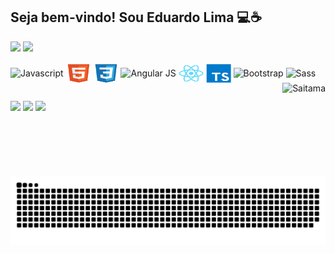 ## Seja bem-vindo! Sou Eduardo Lima 💻☕
<div style="display: inline_block">
<img height='215em' src='https://github-readme-stats.vercel.app/api?username=edulimaaa&theme=algolia&show_icons=true'>
<img src='https://github-readme-stats.vercel.app/api/top-langs/?username=edulimaaa&theme=algolia&layout=donut'>
</div>

<div style="display: inline_block"><br>
  <img align="center" alt="Javascript" height="30" width="40" src="https://raw.githubusercontent.com/jmnote/z-icons/master/svg/javascript.svg">
  <img align="center" alt="HTML" height="30" width="40" src="https://raw.githubusercontent.com/devicons/devicon/master/icons/html5/html5-original.svg">
  <img align="center" alt="CSS" height="30" width="40" src="https://raw.githubusercontent.com/devicons/devicon/master/icons/css3/css3-original.svg">
  <img align="center" alt="Angular JS"  width="40" src="https://angular.io/assets/images/logos/angular/angular.png">
  <img align="center" alt="React" height="30" width="40" src="https://raw.githubusercontent.com/devicons/devicon/master/icons/react/react-original.svg">
  <img align="center" alt="Typescript" height="30" width="40" src="https://raw.githubusercontent.com/devicons/devicon/master/icons/typescript/typescript-plain.svg">
  <img align="center" alt="Bootstrap" height="30" width="40" src="https://raw.githubusercontent.com/jmnote/z-icons/master/svg/bootstrap.svg">
  <img align="center" alt="Sass" height="30" width="40" src="https://cdn.jsdelivr.net/gh/devicons/devicon/icons/sass/sass-original.svg">
  
  <img align="right" alt="Saitama" height="150" autoplay src="https://i.pinimg.com/originals/6a/80/5d/6a805dfc86d63fc48677398f3e980ac5.gif">
</div>
  
  ##
 
<div> 
  <a href="https://www.linkedin.com/in/eduardo-limaaaa/" target="_blank"><img src="https://img.shields.io/badge/-LinkedIn-%230077B5?style=for-the-badge&logo=linkedin&logoColor=white" target="_blank"></a>
  <a href = "mailto:eduardo-ddb@hotmail.com"><img src="https://img.shields.io/badge/Microsoft_Outlook-0078D4?style=for-the-badge&logo=microsoft-outlook&logoColor=white" target="_blank"></a>
  <a href="https://instagram.com/edu.limaaa" target="_blank"><img src="https://img.shields.io/badge/-Instagram-%23E4405F?style=for-the-badge&logo=instagram&logoColor=white" target="_blank"></a>
</div>

![Snake animation](https://raw.githubusercontent.com/Platane/snk/output/github-contribution-grid-snake.svg)
